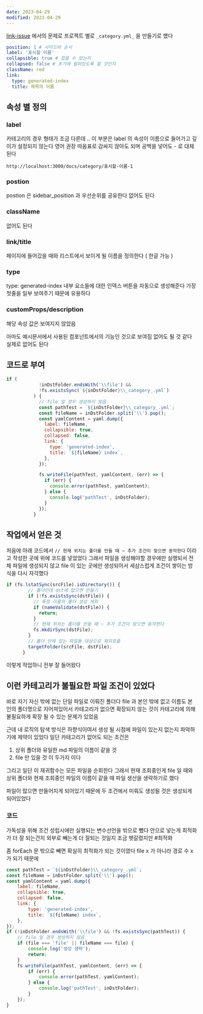 ```yaml
---
date: 2023-04-29
modified: 2023-04-29
---
```


[link-issue](../link-issue/link-issue) 에서의 문제로 프로젝트 별로
`_category.yml_` 을 만들기로 헀다

```yaml _category_.yml
position: 1 # 사이드바 순서
label: '표시할 이름'
collapsible: true # 접을 수 있는지
collapsed: false # 초기에 얼려있도록 할 것인지
className: red 
link:
  type: generated-index
  title: 제목의 이름
```

## 속성 별 정의

### label

카테고리의 경우 형태가 조금 다른데 .. 이 부분은 label 의 속성이 이름으로 들어가고 깊이가 설정되지 않는다
영어 권장
따옴표로 감싸지 않아도 되며
공백을 넣어도 - 로 대체된다

```
http://localhost:3000/docs/category/표시할-이름-1
```

### postion

postion 은 sidebar_position 과 우선순위를 공유한다
없어도 된다

### className

없어도 된다

### link/title

페이지에 들어갔을 때와 리스트에서 보이게 될 이름을 정의한다 ( 한글 가능 )

### type

type: generated-index
내부 요소들에 대한 인덱스 버튼을 자동으로 생성해준다
가장 첫줄을 일부 보여주기 때문에 유용하다

### customProps/description

해당 속성 값은 보여지지 않았음

아마도 예시문서에서 사용된 컴포넌트에서의 기능인 것으로 보여짐
없어도 될 것 같다
실제로 없어도 된다

## 코드로 부여

```js
if (
            !inDstFolder.endsWith('\\file') &&
            !fs.existsSync(`${inDstFolder}\\_category_.yml`)
          ) {
            // file 일 경우 생성하지 않음
            const pathTest = `${inDstFolder}\\_category_.yml`;
            const fileName = inDstFolder.split('\\').pop();
            const yamlContent = yaml.dump({
              label: fileName,
              collapsible: true,
              collapsed: false,
              link: {
                type: 'generated-index',
                title: `${fileName} index`,
              },
            });

            fs.writeFile(pathTest, yamlContent, (err) => {
              if (err) {
                console.error(pathTest, yamlContent);
              } else {
                console.log('pathTest', inDstFolder);
              }
            });
          }
```

## 작업에서 얻은 것

처음에 아래 코드에서
`// 현재 위치는 폴더를 만들 때 ~ 추가 조건이 맞으면 동작한다` 이라고 작성한 곳에 위에 코드를 넣었었다
그래서 파일을 생성해야할 경우에만 실행되서 전체 파일에 생성되지 않고 file 이 있는 곳에만 생성되어서
세삼스럽게
조건이 쌓이는 방식을 다시 자각했다

``` js
if (fs.lstatSync(srcFile).isDirectory()) {
        // 폴더인데 dst에 없으면 만들기
        if (!fs.existsSync(dstFile)) {
          // 특정 이름의 폴더 생성 제외
          if (nameValidate(dstFile)) {
            return;
          }
          // 현재 위치는 폴더를 만들 때 ~ 추가 조건이 맞으면 동작한다
          fs.mkdirSync(dstFile);
        }
        // 폴더 안에 있는 파일들 대상으로 재귀호출
        targetFolder(srcFile, dstFile);
      }
```

이렇게 작업하니 전부 잘 들어왔다

## 이런 카테고리가 불필요한 파일 조건이 있었다

바로 자기 자신 밖에 없는 단일 파일로 이뤄진 폴더다
file 과 본인 밖에 없고 이름도 본인의 폴더명으로 지어져있어서 카테고리가 없으면 확장되지 않는 것이 카테고리에 의해 불필요하게 확장 될 수 있는 문제가 있었음

근데 내 로직의 탐색 방식은 하향식이여서 생성 될 시점에 파일이 있는지 없는지 파악하기에 제약이 있었다
일단 카테고리가 없어도 되는 조건은
1. 상위 폴더와 유일한 md 파일의 이름이 같을 것
2. file 만 있을 것
이 두가지 이다

그리고 일단 이 재귀함수는 모든 파일을 순회한다
그래서 현재 조회중인게 file 일 때와
상위 폴더와 현재 조회중인 파일의 이름이 같을 때
파일 생산을 생략하기로 했다

파일이 많으면 만들어지게 되어있기 때문에 두 조건에서 미뤄도 생성될 것은 생성되게 되어있었다

### 코드

가독성을 위해 조건 성립시에만 실행되는 변수선언을 밖으로 뺐다
안으로 넣는게 최적화가 더 잘 되는건지 외부로 빼는게 더 잘되는 것일지 조금 햇갈렸지만
#최적화

좀 forEach 문 밖으로 빼면 확실히 최적화가 되는 것이였다
file x 가 아니라 경로 수 x 가 되기 때문에

```js
const pathTest = `${inDstFolder}\\_category_.yml`;
const fileName = inDstFolder.split('\\').pop();
const yamlContent = yaml.dump({
	label: fileName,
	collapsible: true,
	collapsed: false,
	link: {
		type: 'generated-index',
		title: `${fileName} index`,
	},
});
if (!inDstFolder.endsWith('\\file') && !fs.existsSync(pathTest)) {
	// file 일 경우 생성하지 않음
	if (file === 'file' || fileName === file) {
		console.log('생성 생략');
		return;
	}
	fs.writeFile(pathTest, yamlContent, (err) => {
		if (err) {
			console.error(pathTest, yamlContent);
		} else {
			console.log('pathTest', inDstFolder);
		}
	});
}
```
